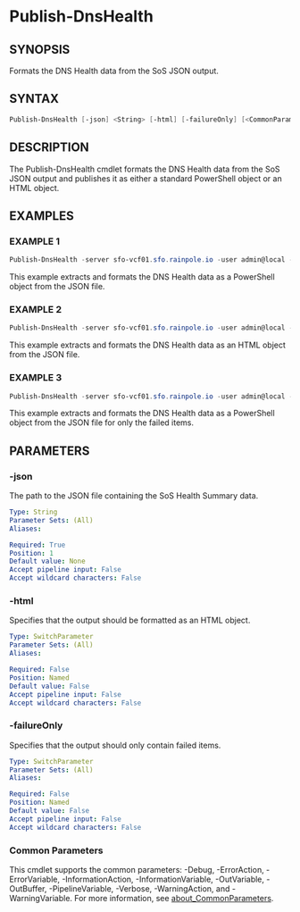# Publish-DnsHealth

## SYNOPSIS

Formats the DNS Health data from the SoS JSON output.

## SYNTAX

```powershell
Publish-DnsHealth [-json] <String> [-html] [-failureOnly] [<CommonParameters>]
```

## DESCRIPTION

The Publish-DnsHealth cmdlet formats the DNS Health data from the SoS JSON output and publishes it as
either a standard PowerShell object or an HTML object.

## EXAMPLES

### EXAMPLE 1

```powershell
Publish-DnsHealth -server sfo-vcf01.sfo.rainpole.io -user admin@local -pass VMw@re1!VMw@re1!
```

This example extracts and formats the DNS Health data as a PowerShell object from the JSON file.

### EXAMPLE 2

```powershell
Publish-DnsHealth -server sfo-vcf01.sfo.rainpole.io -user admin@local -pass VMw@re1!VMw@re1! -html
```

This example extracts and formats the DNS Health data as an HTML object from the JSON file.

### EXAMPLE 3

```powershell
Publish-DnsHealth -server sfo-vcf01.sfo.rainpole.io -user admin@local -pass VMw@re1!VMw@re1! -failureOnly
```

This example extracts and formats the DNS Health data as a PowerShell object from the JSON file for only the failed items.

## PARAMETERS

### -json

The path to the JSON file containing the SoS Health Summary data.

```yaml
Type: String
Parameter Sets: (All)
Aliases:

Required: True
Position: 1
Default value: None
Accept pipeline input: False
Accept wildcard characters: False
```

### -html

Specifies that the output should be formatted as an HTML object.

```yaml
Type: SwitchParameter
Parameter Sets: (All)
Aliases:

Required: False
Position: Named
Default value: False
Accept pipeline input: False
Accept wildcard characters: False
```

### -failureOnly

Specifies that the output should only contain failed items.

```yaml
Type: SwitchParameter
Parameter Sets: (All)
Aliases:

Required: False
Position: Named
Default value: False
Accept pipeline input: False
Accept wildcard characters: False
```

### Common Parameters

This cmdlet supports the common parameters: -Debug, -ErrorAction, -ErrorVariable, -InformationAction, -InformationVariable, -OutVariable, -OutBuffer, -PipelineVariable, -Verbose, -WarningAction, and -WarningVariable. For more information, see [about_CommonParameters](http://go.microsoft.com/fwlink/?LinkID=113216).
